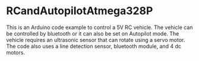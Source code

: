 # RCandAutopilotAtmega328P
This is an Arduino code example to control a 5V RC vehicle. The vehicle can be controlled by bluetooth or it can also be set on Autopilot mode.
The vehicle requires an ultrasonic sensor that can rotate using a servo motor. The code also uses a line detection sensor, bluetooth module, and 4 dc motors.
